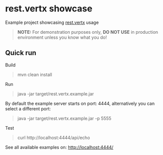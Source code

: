 # rest.vertx showcase
Example project showcasing [rest.vertx](https://github.com/zandero/rest.vertx,rest.vertx) usage

> **NOTE:** For demonstration purposes only, **DO NOT USE** in production environment unless you know what you do! 

## Quick run
Build
> mvn clean install 

Run
> java -jar target/rest.vertx.example.jar

By default the example server starts on port: 4444, alternatively you can select a different port:
> java -jar target/rest.vertx.example.jar -p 5555 

Test
> curl http://localhost:4444/api/echo




See all available examples on: [http://localhost:4444/](http://localhost:4444/)

